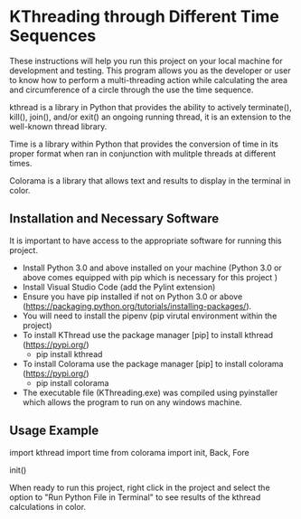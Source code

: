 # KThreading through Different Time Sequences 

These instructions will help you run this project on your local machine for development and testing.  This program allows you as the developer or user to know how to perform a multi-threading action while calculating the area and circumference of a circle through the use the time sequence.  

kthread is a library in Python that provides the ability to actively terminate(), kill(), join(), and/or exit() an ongoing running thread, it is an extension to the well-known thread library. 

Time is a library within Python that provides the conversion of time in its proper format when ran in conjunction with mulitple threads at different times.

Colorama is a library that allows text and results to display in the terminal in color.

## Installation and Necessary Software

It is important to have access to the appropriate software for running this project.  
- Install Python 3.0 and above installed on your machine (Python 3.0 or above comes equipped with pip which is necessary for this project ) 
- Install Visual Studio Code (add the Pylint extension)
- Ensure you have pip installed if not on Python 3.0 or above (https://packaging.python.org/tutorials/installing-packages/).
- You will need to install the pipenv (pip virutal environment within the project)
- To install KThread use the package manager [pip] to install kthread (https://pypi.org/)
    - pip install kthread
- To install Colorama use the package manager [pip] to install colorama (https://pypi.org/)
    - pip install colorama
- The executable file (KThreading.exe) was compiled using pyinstaller which allows the program to run on any windows machine.

## Usage Example

import kthread
import time
from colorama import init, Back, Fore

init()


When ready to run this project, right click in the project and select the option to "Run Python File in Terminal" to see results of the kthread calculations in color.
 
